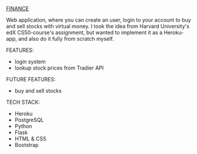 [FINANCE](https://github.com/) 

Web application, where you can create an user, login to your account to buy and sell stocks with virtual money. I took the idea from Harvard University's edX CS50-course's assignment, but wanted to implement it as a Heroku-app, and also do it fully from scratch myself.

FEATURES:
- login system
- lookup stock prices from Tradier API

FUTURE FEATURES:
- buy and sell stocks

TECH STACK:
- Heroku
- PostgreSQL
- Python
- Flask
- HTML & CSS
- Bootstrap
